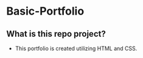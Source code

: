 # Basic-Portfolio
## What is this repo project?

* This portfolio is created utilizing HTML and CSS.
